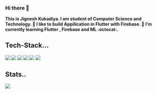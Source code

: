 ### Hi there 👋
<b> This is Jignesh Kukadiya. I am student of Computer Science and Technology. 
 🔭 I like to build Appilication in Flutter with Firebase.
 🌱 I’m currently learning Flutter , Firebase and ML :octocat:.</b>

## Tech-Stack...

 ####  ![](https://img.shields.io/badge/Flutter-%7C%7C-blue) ![](https://img.shields.io/badge/NodeJS-%7C-0%2C%2022%2C%20100) ![](https://img.shields.io/badge/Flutter%20Web-%7C%7C-blue) ![](https://img.shields.io/badge/Java-%7C-yellow) ![](https://img.shields.io/badge/C++-%7C%7C-yellowgreen) ![](https://img.shields.io/badge/Adobe%20XD-%7C%7C-blueviolet)
 
## Stats..

<img src="https://github-readme-stats.vercel.app/api?username=jerry2501&&show_icons=true&title_color=ffffff&icon_color=dd4629&text_color=daf7dc&bg_color=191919">
